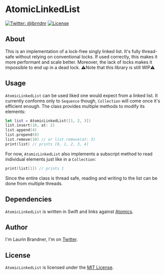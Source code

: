 # AtomicLinkedList

[![Twitter: @lbrndnr](https://img.shields.io/badge/contact-@lbrndnr-blue.svg?style=flat)](https://twitter.com/lbrndnr)
[![License](http://img.shields.io/badge/license-MIT-green.svg?style=flat)](https://github.com/lbrndnr/AtomicLinkedList/blob/master/LICENSE)

## About
This is an implementation of a lock-free singly linked list. It's fully thread-safe without relying on conventional locks. If used correctly, this makes it more performant and scale better. Moreover, the lack of locks makes it impossible to end up in a dead lock.
⚠️Note that this library is still WIP⚠️

## Usage
`AtomicLinkedList` can be used liked one would expect from a linked list. It currently conforms only to `Sequence` though, `Collection` will come once it's efficient enough.
The class provides multiple methods to modify its elements:
```swift
let list = AtomicLinkedList([1, 2, 3])
list.insert(10, at: 2)
list.append(4)
list.prepend(0)
list.remove(10) // or list.remove(at: 3)
print(list) // prints [0, 1, 2, 3, 4]
```

For now, `AtomicLinkedList` also implements a subscript method to read individual elements just like in a `Collection`:
```swift
print(list[1]) // prints 1
```

Since the entire class is thread safe, reading and writing to the list can be done from multiple threads.

## Dependencies
`AtomicLinkedList` is written in Swift and links against [Atomics](https://github.com/glessard/swift-atomics). 

## Author
I'm Laurin Brandner, I'm on [Twitter](https://twitter.com/lbrndnr).

## License
`AtomicLinkedList` is licensed under the [MIT License](http://opensource.org/licenses/mit-license.php).

